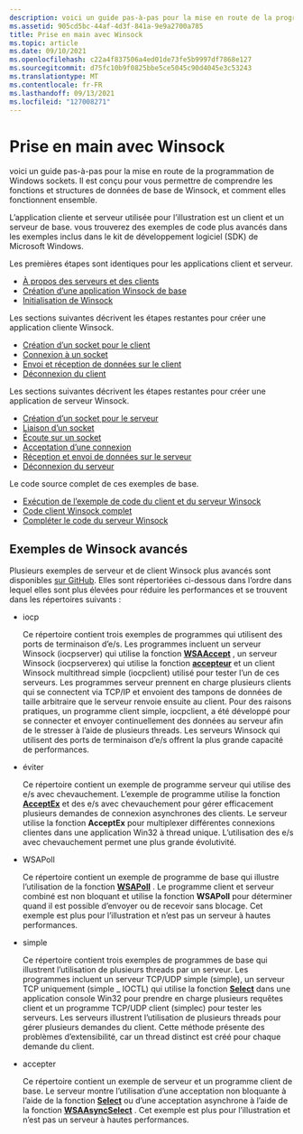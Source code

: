 ```yaml
---
description: voici un guide pas-à-pas pour la mise en route de la programmation de Windows sockets.
ms.assetid: 905cd5bc-44af-4d3f-841a-9e9a2700a785
title: Prise en main avec Winsock
ms.topic: article
ms.date: 09/10/2021
ms.openlocfilehash: c22a4f837506a4ed01de73fe5b9997df7868e127
ms.sourcegitcommit: d75fc10b9f0825bbe5ce5045c90d4045e3c53243
ms.translationtype: MT
ms.contentlocale: fr-FR
ms.lasthandoff: 09/13/2021
ms.locfileid: "127008271"
---
```

# <a name="getting-started-with-winsock"></a>Prise en main avec Winsock

voici un guide pas-à-pas pour la mise en route de la programmation de Windows sockets. Il est conçu pour vous permettre de comprendre les fonctions et structures de données de base de Winsock, et comment elles fonctionnent ensemble.

L’application cliente et serveur utilisée pour l’illustration est un client et un serveur de base. vous trouverez des exemples de code plus avancés dans les exemples inclus dans le kit de développement logiciel (SDK) de Microsoft Windows.

Les premières étapes sont identiques pour les applications client et serveur.

- [À propos des serveurs et des clients](about-clients-and-servers.md)
- [Création d’une application Winsock de base](creating-a-basic-winsock-application.md)
- [Initialisation de Winsock](initializing-winsock.md)

Les sections suivantes décrivent les étapes restantes pour créer une application cliente Winsock.

- [Création d’un socket pour le client](creating-a-socket-for-the-client.md)
- [Connexion à un socket](connecting-to-a-socket.md)
- [Envoi et réception de données sur le client](sending-and-receiving-data-on-the-client.md)
- [Déconnexion du client](disconnecting-the-client.md)

Les sections suivantes décrivent les étapes restantes pour créer une application de serveur Winsock.

- [Création d’un socket pour le serveur](creating-a-socket-for-the-server.md)
- [Liaison d’un socket](binding-a-socket.md)
- [Écoute sur un socket](listening-on-a-socket.md)
- [Acceptation d’une connexion](accepting-a-connection.md)
- [Réception et envoi de données sur le serveur](receiving-and-sending-data-on-the-server.md)
- [Déconnexion du serveur](disconnecting-the-server.md)

Le code source complet de ces exemples de base.

- [Exécution de l’exemple de code du client et du serveur Winsock](finished-server-and-client-code.md)
- [Code client Winsock complet](complete-client-code.md)
- [Compléter le code du serveur Winsock](complete-server-code.md)

## <a name="advanced-winsock-samples"></a>Exemples de Winsock avancés

Plusieurs exemples de serveur et de client Winsock plus avancés sont disponibles [sur GitHub](https://github.com/microsoft/Windows-classic-samples/tree/main/Samples/Win7Samples/netds/winsock). Elles sont répertoriées ci-dessous dans l’ordre dans lequel elles sont plus élevées pour réduire les performances et se trouvent dans les répertoires suivants :

- iocp

    Ce répertoire contient trois exemples de programmes qui utilisent des ports de terminaison d’e/s. Les programmes incluent un serveur Winsock (iocpserver) qui utilise la fonction [**WSAAccept**](/windows/desktop/api/Winsock2/nf-winsock2-wsaaccept) , un serveur Winsock (iocpserverex) qui utilise la fonction [**accepteur**](/windows/win32/api/mswsock/nf-mswsock-acceptex) et un client Winsock multithread simple (iocpclient) utilisé pour tester l’un de ces serveurs. Les programmes serveur prennent en charge plusieurs clients qui se connectent via TCP/IP et envoient des tampons de données de taille arbitraire que le serveur renvoie ensuite au client. Pour des raisons pratiques, un programme client simple, iocpclient, a été développé pour se connecter et envoyer continuellement des données au serveur afin de le stresser à l’aide de plusieurs threads. Les serveurs Winsock qui utilisent des ports de terminaison d’e/s offrent la plus grande capacité de performances.

- éviter

    Ce répertoire contient un exemple de programme serveur qui utilise des e/s avec chevauchement. L’exemple de programme utilise la fonction [**AcceptEx**](/windows/win32/api/mswsock/nf-mswsock-acceptex) et des e/s avec chevauchement pour gérer efficacement plusieurs demandes de connexion asynchrones des clients. Le serveur utilise la fonction **AcceptEx** pour multiplexer différentes connexions clientes dans une application Win32 à thread unique. L’utilisation des e/s avec chevauchement permet une plus grande évolutivité.

- WSAPoll

    Ce répertoire contient un exemple de programme de base qui illustre l’utilisation de la fonction [**WSAPoll**](/windows/win32/api/winsock2/nf-winsock2-wsapoll) . Le programme client et serveur combiné est non bloquant et utilise la fonction **WSAPoll** pour déterminer quand il est possible d’envoyer ou de recevoir sans blocage. Cet exemple est plus pour l’illustration et n’est pas un serveur à hautes performances.

- simple

    Ce répertoire contient trois exemples de programmes de base qui illustrent l’utilisation de plusieurs threads par un serveur. Les programmes incluent un serveur TCP/UDP simple (simple), un serveur TCP uniquement (simple \_ IOCTL) qui utilise la fonction [**Select**](/windows/desktop/api/Winsock2/nf-winsock2-select) dans une application console Win32 pour prendre en charge plusieurs requêtes client et un programme TCP/UDP client (simplec) pour tester les serveurs. Les serveurs illustrent l’utilisation de plusieurs threads pour gérer plusieurs demandes du client. Cette méthode présente des problèmes d’extensibilité, car un thread distinct est créé pour chaque demande du client.

- accepter

    Ce répertoire contient un exemple de serveur et un programme client de base. Le serveur montre l’utilisation d’une acceptation non bloquante à l’aide de la fonction [**Select**](/windows/desktop/api/Winsock2/nf-winsock2-select) ou d’une acceptation asynchrone à l’aide de la fonction [**WSAAsyncSelect**](/windows/desktop/api/winsock/nf-winsock-wsaasyncselect) . Cet exemple est plus pour l’illustration et n’est pas un serveur à hautes performances.
